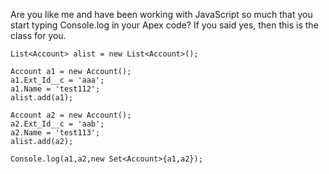 Are you like me and have been working with JavaScript so much that you start typing Console.log in your Apex code?  If you said yes, then this is the class for you.

```
List<Account> alist = new List<Account>();

Account a1 = new Account();
a1.Ext_Id__c = 'aaa';
a1.Name = 'test112';
alist.add(a1);

Account a2 = new Account();
a2.Ext_Id__c = 'aab';
a2.Name = 'test113';
alist.add(a2);

Console.log(a1,a2,new Set<Account>{a1,a2});
```
